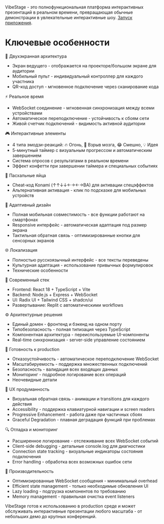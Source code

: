 VibeStage - это полнофункциональная платформа интерактивных презентаций в реальном времени, превращающая обычные демонстрации в увлекательные интерактивные шоу. [Запуск приложения](https://replit.com/@apossya/VibePulse).

# Ключевые особенности
🎯 Двухэкранная архитектура
  * Экран ведущего - отображается на проекторе/большом экране для аудитории
  * Мобильный пульт - индивидуальный контроллер для каждого участника
  * QR-код доступ - мгновенное подключение через сканирование кода

⚡ Реальное время
  * WebSocket соединение - мгновенная синхронизация между всеми устройствами
  * Автоматическое переподключение - устойчивость к сбоям сети
  * Живой счетчик подключений - видимость активной аудитории

🎮 Интерактивные элементы
  * 4 типа эмодзи-реакций: 🔥 Огонь, 🤯 Взрыв мозга, 😂 Смешно, 💡 Идея
  * 5-минутный таймер с визуальным прогрессом и автоматическим завершением
  * Система опросов с результатами в реальном времени
  * Эффект конфетти при завершении таймера и специальных событиях

🎪 Пасхальные яйца
  * Cheat-код Konami (↑↑↓↓←→←→BA) для активации спецэффектов
  * Альтернативная активация - клик по подсказке для мобильных устройств

📱 Адаптивный дизайн
  * Полная мобильная совместимость - все функции работают на смартфонах
  * Responsive интерфейс - автоматическая адаптация под размер экрана
  * Тактильная обратная связь - оптимизированные кнопки для сенсорных экранов

🌐 Локализация
  * Полностью русскоязычный интерфейс - все тексты переведены
  * Культурная адаптация - использование привычных формулировок
  * Технические особенности

🔧 Современный стек
  * Frontend: React 18 + TypeScript + Vite
  * Backend: Node.js + Express + WebSocket
  * UI: Radix UI + Tailwind CSS + shadcn/ui
  * Развертывание: Replit с автоматическими workflows

⚙️ Архитектурные решения
  * Единый домен - фронтенд и бэкенд на одном порту
  * Типобезопасность - полная типизация через TypeScript
  * Компонентная архитектура - переиспользуемые UI-компоненты
  * Real-time синхронизация - server-side управление состоянием

🚀 Готовность к production
  * Отказоустойчивость - автоматическое переподключение WebSocket
  * Масштабируемость - поддержка множественных подключений
  * Безопасность - валидация всех входящих данных
  * Мониторинг - подробное логирование всех операций
  * Неочевидные детали

🎨 UX продуманность
  * Визуальная обратная связь - анимации и transitions для каждого действия
  * Accessibility - поддержка клавиатурной навигации и screen readers
  * Progressive Enhancement - работа даже при частичных сбоях
  * Graceful Degradation - плавная деградация функций при проблемах

🔍 Отладка и мониторинг
  * Расширенное логирование - отслеживание всех WebSocket событий
  * Client-side debugging - детальные console.log для диагностики
  * Connection state tracking - визуальные индикаторы состояния подключения
  * Error handling - обработка всех возможных ошибок сети

🎯 Производительность
  * Оптимизированные WebSocket сообщения - минимальный overhead
  * Efficient state management - только необходимые обновления UI
  * Lazy loading - подгрузка компонентов по требованию
  * Memory management - правильная очистка event listeners

VibeStage готов к использованию в production среде и может обслуживать интерактивные презентации любого масштаба - от небольших демо до крупных конференций.
